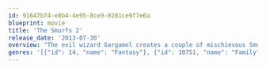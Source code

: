 ```yaml
---
id: 91647b74-e8b4-4e95-8ce9-0281ce9f7e6a
blueprint: movie
title: 'The Smurfs 2'
release_date: '2013-07-30'
overview: "The evil wizard Gargamel creates a couple of mischievous Smurf-like creatures called the Naughties that he hopes will let him harness the all-powerful, magical Smurf-essence. But when he discovers that only a real Smurf can give him what he wants, and only a secret spell that Smurfette knows can turn the Naughties into real Smurfs, Gargamel kidnaps Smurfette and brings her to Paris, where he has been winning the adoration of millions as the world¹s greatest sorcerer. It's up to Papa, Clumsy, Grouchy, and Vanity to return to our world, reunite with their human friends Patrick and Grace Winslow, and rescue her! Will Smurfette, who has always felt different from the other Smurfs, find a new connection with the Naughties Vexy and Hackus or will the Smurfs convince her that their love for her is True Blue?"
genres: '[{"id": 14, "name": "Fantasy"}, {"id": 10751, "name": "Family"}, {"id": 35, "name": "Comedy"}, {"id": 16, "name": "Animation"}]'
---
```

